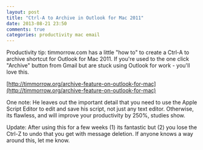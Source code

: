 ```yaml
---
layout: post
title: "Ctrl-A to Archive in Outlook for Mac 2011"
date: 2013-08-21 23:50
comments: true
categories: productivity mac email
---
```

Productivity tip: timmorrow.com has a little "how to" to create a Ctrl-A to archive shortcut for Outlook for Mac 2011. If you're used to the one click "Archive" button from Gmail but are stuck using Outlook for work - you'll love this.

[http://timmorrow.org/archive-feature-on-outlook-for-mac](http://timmorrow.org/archive-feature-on-outlook-for-mac)

One note: He leaves out the important detail that you need to use the Apple Script Editor to edit and save his script, not just any text editor. Otherwise, its flawless, and will improve your productivity by 250%, studies show.

Update: After using this for a few weeks (1) its fantastic but (2) you lose the Ctrl-Z to undo that you get with message deletion. If anyone knows a way around this, let me know.